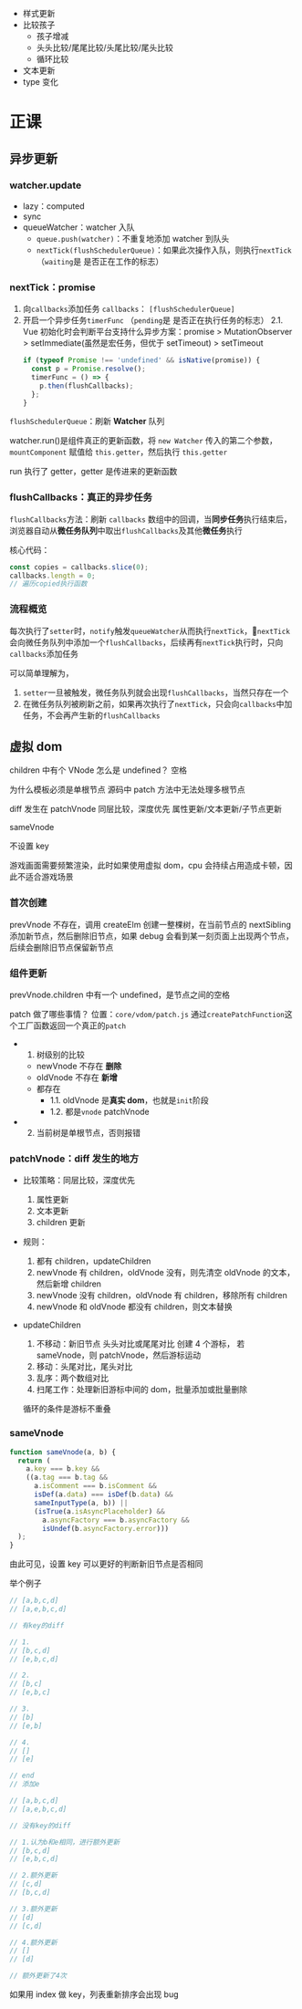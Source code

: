 - 样式更新
- 比较孩子
  - 孩子增减
  - 头头比较/尾尾比较/头尾比较/尾头比较
  - 循环比较
- 文本更新
- type 变化

# 正课

## 异步更新

### watcher.update

- lazy：computed
- sync
- queueWatcher：watcher 入队
  - `queue.push(watcher)`：不重复地添加 watcher 到队头
  - `nextTick(flushSchedulerQueue)`：如果此次操作入队，则执行`nextTick`（`waiting`是 是否正在工作的标志）

### nextTick：promise

1. 向`callbacks`添加任务
   `callbacks`： `[flushSchedulerQueue]`
2. 开启一个异步任务`timerFunc` （`pending`是 是否正在执行任务的标志）
   2.1. Vue 初始化时会判断平台支持什么异步方案：promise > MutationObserver > setImmediate(虽然是宏任务，但优于 setTimeout) > setTimeout
   ```javascript
   if (typeof Promise !== 'undefined' && isNative(promise)) {
     const p = Promise.resolve();
     timerFunc = () => {
       p.then(flushCallbacks);
     };
   }
   ```

`flushSchedulerQueue`：刷新 **Watcher** 队列

watcher.run()是组件真正的更新函数，将 `new Watcher` 传入的第二个参数，`mountComponent` 赋值给 `this.getter`，然后执行 `this.getter`

run 执行了 getter，getter 是传进来的更新函数

### flushCallbacks：真正的异步任务

`flushCallbacks`方法：刷新 `callbacks` 数组中的回调，当**同步任务**执行结束后，浏览器自动从**微任务队列**中取出`flushCallbacks`及其他**微任务**执行

核心代码：

```javascript
const copies = callbacks.slice(0);
callbacks.length = 0;
// 遍历copied执行函数
```

### 流程概览

每次执行了`setter`时，`notify`触发`queueWatcher`从而执行`nextTick`，`nextTick`会向微任务队列中添加一个`flushCallbacks`，后续再有`nextTick`执行时，只向`callbacks`添加任务

可以简单理解为，

1. `setter`一旦被触发，微任务队列就会出现`flushCallbacks`，当然只存在一个
2. 在微任务队列被刷新之前，如果再次执行了`nextTick`，只会向`callbacks`中加任务，不会再产生新的`flushCallbacks`

## 虚拟 dom

children 中有个 VNode 怎么是 undefined？ 空格

为什么模板必须是单根节点 源码中 patch 方法中无法处理多根节点

diff 发生在 patchVnode
同层比较，深度优先
属性更新/文本更新/子节点更新

sameVnode

不设置 key

游戏画面需要频繁渲染，此时如果使用虚拟 dom，cpu 会持续占用造成卡顿，因此不适合游戏场景

### 首次创建

prevVnode 不存在，调用 createElm 创建一整棵树，在当前节点的 nextSibling 添加新节点，然后删除旧节点，如果 debug 会看到某一刻页面上出现两个节点，后续会删除旧节点保留新节点

### 组件更新

prevVnode.children 中有一个 undefined，是节点之间的空格

patch 做了哪些事情？
位置：`core/vdom/patch.js`
通过`createPatchFunction`这个工厂函数返回一个真正的`patch`

- 1. 树级别的比较

  - newVnode 不存在 **删除**
  - oldVnode 不存在 **新增**
  - 都存在
    - 1.1. oldVnode 是**真实 dom**，也就是`init`阶段
    - 1.2. 都是`vnode` patchVnode

- 2. 当前树是单根节点，否则报错

### patchVnode：diff 发生的地方

- 比较策略：同层比较，深度优先

  1. 属性更新
  2. 文本更新
  3. children 更新

- 规则：

  1. 都有 children，updateChildren
  2. newVnode 有 children，oldVnode 没有，则先清空 oldVnode 的文本，然后新增 children
  3. newVnode 没有 children，oldVnode 有 children，移除所有 children
  4. newVnode 和 oldVnode 都没有 children，则文本替换

- updateChildren

  1. 不移动：新旧节点 头头对比或尾尾对比
     创建 4 个游标，
     若 sameVnode，则 patchVnode，然后游标运动
  2. 移动：头尾对比，尾头对比
  3. 乱序：两个数组对比
  4. 扫尾工作：处理新旧游标中间的 dom，批量添加或批量删除

  循环的条件是游标不重叠

### sameVnode

```javascript
function sameVnode(a, b) {
  return (
    a.key === b.key &&
    ((a.tag === b.tag &&
      a.isComment === b.isComment &&
      isDef(a.data) === isDef(b.data) &&
      sameInputType(a, b)) ||
      (isTrue(a.isAsyncPlaceholder) &&
        a.asyncFactory === b.asyncFactory &&
        isUndef(b.asyncFactory.error)))
  );
}
```

由此可见，设置 key 可以更好的判断新旧节点是否相同

举个例子

```javascript
// [a,b,c,d]
// [a,e,b,c,d]

// 有key的diff

// 1.
// [b,c,d]
// [e,b,c,d]

// 2.
// [b,c]
// [e,b,c]

// 3.
// [b]
// [e,b]

// 4.
// []
// [e]

// end
// 添加e
```

```javascript
// [a,b,c,d]
// [a,e,b,c,d]

// 没有key的diff

// 1.认为b和e相同，进行额外更新
// [b,c,d]
// [e,b,c,d]

// 2.额外更新
// [c,d]
// [b,c,d]

// 3.额外更新
// [d]
// [c,d]

// 4.额外更新
// []
// [d]

// 额外更新了4次
```

如果用 index 做 key，列表重新排序会出现 bug
